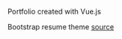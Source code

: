 Portfolio created with Vue.js

Bootstrap resume theme <a href="https://github.com/BlackrockDigital/startbootstrap-resume">source</a>
